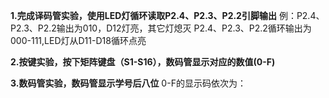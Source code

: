 **1.完成译码管实验，使用LED灯循环读取P2.4、P2.3、P2.2引脚输出**
    例：P2.4、P2.3、P2.2输出为010，D12灯亮，其它灯熄灭
    P2.4、P2.3、P2.2循环输出为000-111,LED灯从D11-D18循环点亮

**2.按键实验，按下矩阵键盘（S1-S16），数码管显示对应的数值(0-F)**


**3.数码管实验，数码管显示学号后八位**
    0-F的显示码依次为：
    
